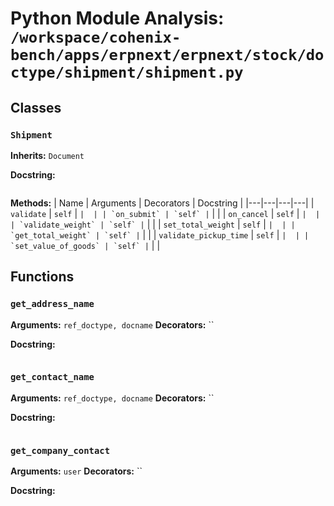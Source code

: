 # Python Module Analysis: `/workspace/cohenix-bench/apps/erpnext/erpnext/stock/doctype/shipment/shipment.py`

## Classes

### `Shipment`
**Inherits:** `Document`


**Docstring:**
```

```

**Methods:**
| Name | Arguments | Decorators | Docstring |
|---|---|---|---|
| `validate` | `self` | `` |  |
| `on_submit` | `self` | `` |  |
| `on_cancel` | `self` | `` |  |
| `validate_weight` | `self` | `` |  |
| `set_total_weight` | `self` | `` |  |
| `get_total_weight` | `self` | `` |  |
| `validate_pickup_time` | `self` | `` |  |
| `set_value_of_goods` | `self` | `` |  |





## Functions

### `get_address_name`
**Arguments:** `ref_doctype, docname`
**Decorators:** ``

**Docstring:**
```

```
### `get_contact_name`
**Arguments:** `ref_doctype, docname`
**Decorators:** ``

**Docstring:**
```

```
### `get_company_contact`
**Arguments:** `user`
**Decorators:** ``

**Docstring:**
```

```

